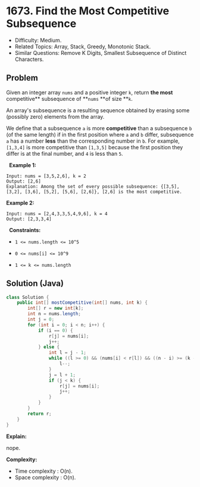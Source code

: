 # 1673. Find the Most Competitive Subsequence

- Difficulty: Medium.
- Related Topics: Array, Stack, Greedy, Monotonic Stack.
- Similar Questions: Remove K Digits, Smallest Subsequence of Distinct Characters.

## Problem

Given an integer array ```nums``` and a positive integer ```k```, return **the most** competitive** subsequence of **```nums``` **of size **```k```.

An array's subsequence is a resulting sequence obtained by erasing some (possibly zero) elements from the array.

We define that a subsequence ```a``` is more **competitive** than a subsequence ```b``` (of the same length) if in the first position where ```a``` and ```b``` differ, subsequence ```a``` has a number **less** than the corresponding number in ```b```. For example, ```[1,3,4]``` is more competitive than ```[1,3,5]``` because the first position they differ is at the final number, and ```4``` is less than ```5```.

 
**Example 1:**

```
Input: nums = [3,5,2,6], k = 2
Output: [2,6]
Explanation: Among the set of every possible subsequence: {[3,5], [3,2], [3,6], [5,2], [5,6], [2,6]}, [2,6] is the most competitive.
```

**Example 2:**

```
Input: nums = [2,4,3,3,5,4,9,6], k = 4
Output: [2,3,3,4]
```

 
**Constraints:**


	
- ```1 <= nums.length <= 10^5```
	
- ```0 <= nums[i] <= 10^9```
	
- ```1 <= k <= nums.length```



## Solution (Java)

```java
class Solution {
    public int[] mostCompetitive(int[] nums, int k) {
        int[] r = new int[k];
        int n = nums.length;
        int j = 0;
        for (int i = 0; i < n; i++) {
            if (i == 0) {
                r[j] = nums[i];
                j++;
            } else {
                int l = j - 1;
                while ((l >= 0) && (nums[i] < r[l]) && ((n - i) >= (k - l))) {
                    l--;
                }
                j = l + 1;
                if (j < k) {
                    r[j] = nums[i];
                    j++;
                }
            }
        }
        return r;
    }
}
```

**Explain:**

nope.

**Complexity:**

* Time complexity : O(n).
* Space complexity : O(n).
